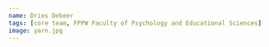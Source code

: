```yaml
---
name: Dries Debeer
tags: [core team, FPPW Faculty of Psychology and Educational Sciences]
image: yarn.jpg
---
```

